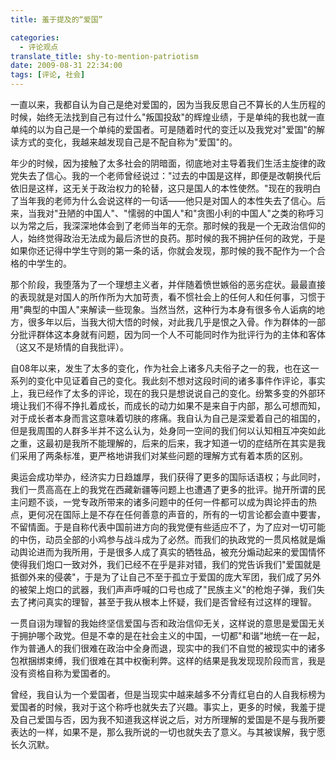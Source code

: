 ```yaml
---
title: 羞于提及的“爱国”

categories:
  - 评论观点
translate_title: shy-to-mention-patriotism
date: 2009-08-31 22:34:00
tags: [评论, 社会]
---
```


一直以来，我都自认为自己是绝对爱国的，因为当我反思自己不算长的人生历程的时候，始终无法找到自己有过什么"叛国投敌"的辉煌业绩，于是单纯的我也就一直单纯的以为自己是一个单纯的爱国者。可是随着时代的变迁以及我党对"爱国"的解读方式的变化，我越来越发现自己是不配自称为"爱国"的。

年少的时候，因为接触了太多社会的阴暗面，彻底地对主导着我们生活主旋律的政党失去了信心。我的一个老师曾经说过："过去的中国是这样，即便是改朝换代后依旧是这样，这无关于政治权力的轮替，这只是国人的本性使然。"现在的我明白了当年我的老师为什么会说这样的一句话——他只是对国人的本性失去了信心。后来，当我对"丑陋的中国人"、"懦弱的中国人"和"贪图小利的中国人"之类的称呼习以为常之后，我深深地体会到了老师当年的无奈。那时候的我是一个无政治信仰的人，始终觉得政治无法成为最后济世的良药。那时候的我不拥护任何的政党，于是如果你还记得中学生守则的第一条的话，你就会发现，那时候的我不配作为一个合格的中学生的。

那个阶段，我堕落为了一个理想主义者，并伴随着愤世嫉俗的恶劣症状。最最直接的表现就是对国人的所作所为大加苛责，看不惯社会上的任何人和任何事，习惯于用"典型的中国人"来解读一些现象。当然当然，这种行为本身有很多令人诟病的地方，很多年以后，当我大彻大悟的时候，对此我几乎是恨之入骨。作为群体的一部分批评群体这本身就有问题，因为同一个人不可能同时作为批评行为的主体和客体（这又不是矫情的自我批评）。

自08年以来，发生了太多的变化，作为社会上诸多凡夫俗子之一的我，也在这一系列的变化中见证着自己的变化。我此刻不想对这段时间的诸多事件作评论，事实上，我已经作了太多的评论，现在的我只是想说说自己的变化。纷繁多变的外部环境让我们不得不挣扎着成长，而成长的动力如果不是来自于内部，那么可想而知，对于成长者本身而言这意味着切肤的疼痛。我自认为自己是深爱着自己的祖国的，但是我周围的人群多半并不这么认为，处身同一空间的我们何以认知相互冲突如此之重，这最初是我所不能理解的，后来的后来，我才知道一切的症结所在其实是我们采用了两条标准，更严格地讲我们对某些问题的理解方式有着本质的区别。

奥运会成功举办，经济实力日趋雄厚，我们获得了更多的国际话语权；与此同时，我们一贯高高在上的我党在西藏新疆等问题上也遭遇了更多的批评。抛开所谓的民主问题不谈，一党专政所带来的诸多问题中的任何一件都可以成为舆论抨击的热点，更何况在国际上是不存在任何善意的声音的，所有的一切言论都会直中要害，不留情面。于是自称代表中国前进方向的我党便有些适应不了，为了应对一切可能的中伤，动员全部的小鸡参与战斗成为了必然。而我们的执政党的一贯风格就是煽动舆论进而为我所用，于是很多人成了真实的牺牲品，被充分煽动起来的爱国情怀使得我们炮口一致对外，我们已经不在乎是非对错，我们的党告诉我们"爱国就是抵御外来的侵袭"，于是为了让自己不至于孤立于爱国的庞大军团，我们成了另外的被架上炮口的武器，我们声声呼喊的口号也成了"民族主义"的枪炮子弹，我们失去了拷问真实的理智，甚至于我从根本上怀疑，我们是否曾经有过这样的理智。

一贯自诩为理智的我始终坚信爱国与否和政治信仰无关，这样说的意思是爱国无关于拥护哪个政党。但是不幸的是在社会主义的中国，一切都"和谐"地统一在一起，作为普通人的我们很难在政治中全身而退，现实中的我们不自觉的被现实中的诸多包袱捆绑束缚，我们很难在其中权衡利弊。这样的结果是我发现现阶段而言，我是没有资格自称为爱国者的。

曾经，我自认为一个爱国者，但是当现实中越来越多不分青红皂白的人自我标榜为爱国者的时候，我对于这个称呼也就失去了兴趣。事实上，更多的时候，我羞于提及自己爱国与否，因为我不知道我这样说之后，对方所理解的爱国是不是与我所要表达的一样，如果不是，那么我所说的一切也就失去了意义。与其被误解，我宁愿长久沉默。